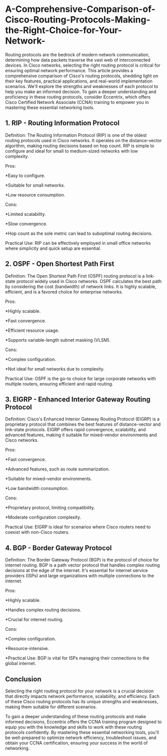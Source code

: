 # A-Comprehensive-Comparison-of-Cisco-Routing-Protocols-Making-the-Right-Choice-for-Your-Network-

Routing protocols are the bedrock of modern network communication, determining how data packets traverse the vast web of interconnected devices. In Cisco networks, selecting the right routing protocol is critical for ensuring optimal network performance. This article provides a comprehensive comparison of Cisco's routing protocols, shedding light on their key features, practical applications, and real-world implementation scenarios. We'll explore the strengths and weaknesses of each protocol to help you make an informed decision. To gain a deeper understanding and proficiency in these routing protocols, consider Eccentrix, which offers Cisco Certified Network Associate (CCNA) training to empower you in mastering these essential networking tools. 

## 1. RIP - Routing Information Protocol 

Definition: The Routing Information Protocol (RIP) is one of the oldest routing protocols used in Cisco networks. It operates on the distance-vector algorithm, making routing decisions based on hop count. RIP is simple to configure and ideal for small to medium-sized networks with low complexity. 

Pros: 

*Easy to configure.

*Suitable for small networks. 

*Low resource consumption. 

Cons: 

*Limited scalability. 

*Slow convergence. 

*Hop count as the sole metric can lead to suboptimal routing decisions. 

Practical Use: RIP can be effectively employed in small office networks where simplicity and quick setup are essential. 

## 2. OSPF - Open Shortest Path First 

Definition: The Open Shortest Path First (OSPF) routing protocol is a link-state protocol widely used in Cisco networks. OSPF calculates the best path by considering the cost (bandwidth) of network links. It is highly scalable, efficient, and is a favored choice for enterprise networks. 

Pros: 

*Highly scalable. 

*Fast convergence. 

*Efficient resource usage. 

*Supports variable-length subnet masking (VLSM). 

Cons: 

*Complex configuration. 

*Not ideal for small networks due to complexity. 

Practical Use: OSPF is the go-to choice for large corporate networks with multiple routers, ensuring efficient and rapid routing. 

## 3. EIGRP - Enhanced Interior Gateway Routing Protocol 

Definition: Cisco's Enhanced Interior Gateway Routing Protocol (EIGRP) is a proprietary protocol that combines the best features of distance-vector and link-state protocols. EIGRP offers rapid convergence, scalability, and advanced features, making it suitable for mixed-vendor environments and Cisco networks. 

Pros: 

*Fast convergence. 

*Advanced features, such as route summarization. 

*Suitable for mixed-vendor environments. 

*Low bandwidth consumption. 

Cons: 

*Proprietary protocol, limiting compatibility. 

*Moderate configuration complexity. 

Practical Use: EIGRP is ideal for scenarios where Cisco routers need to coexist with non-Cisco routers. 

## 4. BGP - Border Gateway Protocol 

Definition: The Border Gateway Protocol (BGP) is the protocol of choice for internet routing. BGP is a path vector protocol that handles complex routing decisions at the edge of the internet. It's essential for internet service providers (ISPs) and large organizations with multiple connections to the internet. 

Pros: 

*Highly scalable. 

*Handles complex routing decisions. 

*Crucial for internet routing. 

Cons: 

*Complex configuration. 

*Resource-intensive. 

*Practical Use: BGP is vital for ISPs managing their connections to the global internet. 

## Conclusion 

Selecting the right routing protocol for your network is a crucial decision that directly impacts network performance, scalability, and efficiency. Each of these Cisco routing protocols has its unique strengths and weaknesses, making them suitable for different scenarios. 

To gain a deeper understanding of these routing protocols and make informed decisions, Eccentrix offers the CCNA training program designed to equip you with the knowledge and skills to work with these routing protocols confidently. By mastering these essential networking tools, you'll be well-prepared to optimize network efficiency, troubleshoot issues, and obtain your CCNA certification, ensuring your success in the world of networking. 
